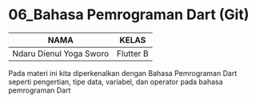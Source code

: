 # 06_Bahasa Pemrograman Dart (Git)

| NAMA |  KELAS
|--|--|
| Ndaru Dienul Yoga Sworo  |  Flutter B

Pada materi ini kita diperkenalkan dengan Bahasa Pemrograman Dart
seperti pengertian, tipe data, variabel, dan operator pada bahasa pemrograman Dart